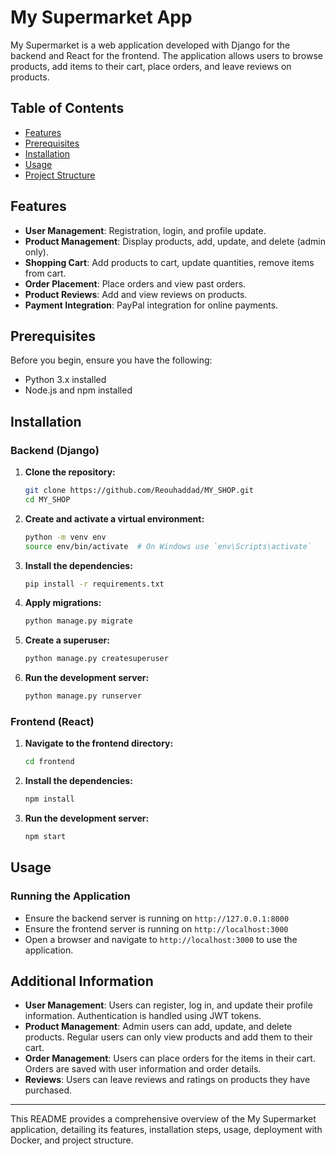 # My Supermarket App

My Supermarket is a web application developed with Django for the backend and React for the frontend. The application allows users to browse products, add items to their cart, place orders, and leave reviews on products.

## Table of Contents

- [Features](#features)
- [Prerequisites](#prerequisites)
- [Installation](#installation)
- [Usage](#usage)
- [Project Structure](#project-structure)

## Features

- **User Management**: Registration, login, and profile update.
- **Product Management**: Display products, add, update, and delete (admin only).
- **Shopping Cart**: Add products to cart, update quantities, remove items from cart.
- **Order Placement**: Place orders and view past orders.
- **Product Reviews**: Add and view reviews on products.
- **Payment Integration**: PayPal integration for online payments.

## Prerequisites

Before you begin, ensure you have the following:

- Python 3.x installed
- Node.js and npm installed


## Installation

### Backend (Django)

1. **Clone the repository:**
    ```bash
    git clone https://github.com/Reouhaddad/MY_SHOP.git
    cd MY_SHOP
    ```

2. **Create and activate a virtual environment:**
    ```bash
    python -m venv env
    source env/bin/activate  # On Windows use `env\Scripts\activate`
    ```

3. **Install the dependencies:**
    ```bash
    pip install -r requirements.txt
    ```

4. **Apply migrations:**
    ```bash
    python manage.py migrate
    ```

5. **Create a superuser:**
    ```bash
    python manage.py createsuperuser
    ```

6. **Run the development server:**
    ```bash
    python manage.py runserver
    ```

### Frontend (React)

1. **Navigate to the frontend directory:**
    ```bash
    cd frontend
    ```

2. **Install the dependencies:**
    ```bash
    npm install
    ```

3. **Run the development server:**
    ```bash
    npm start
    ```

## Usage

### Running the Application

- Ensure the backend server is running on `http://127.0.0.1:8000`
- Ensure the frontend server is running on `http://localhost:3000`
- Open a browser and navigate to `http://localhost:3000` to use the application.


## Additional Information

- **User Management**: Users can register, log in, and update their profile information. Authentication is handled using JWT tokens.
- **Product Management**: Admin users can add, update, and delete products. Regular users can only view products and add them to their cart.
- **Order Management**: Users can place orders for the items in their cart. Orders are saved with user information and order details.
- **Reviews**: Users can leave reviews and ratings on products they have purchased.

---

This README provides a comprehensive overview of the My Supermarket application, detailing its features, installation steps, usage, deployment with Docker, and project structure.


